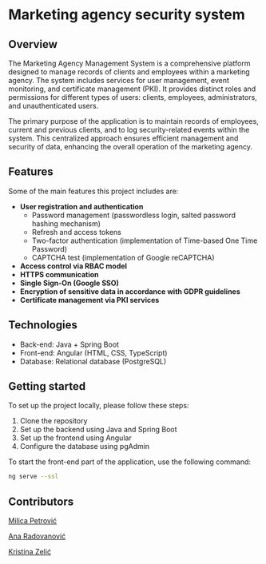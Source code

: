# Marketing agency security system 
## Overview

The Marketing Agency Management System is a comprehensive platform designed to manage records of clients and employees within a marketing agency. The system includes services for user management, event monitoring, and certificate management (PKI). It provides distinct roles and permissions for different types of users: clients, employees, administrators, and unauthenticated users.

The primary purpose of the application is to maintain records of employees, current and previous clients, and to log security-related events within the system. This centralized approach ensures efficient management and security of data, enhancing the overall operation of the marketing agency.

## Features

Some of the main features this project includes are: 
- **User registration and authentication**
  - Password management (passwordless login, salted password hashing mechanism)
  - Refresh and access tokens
  - Two-factor authentication (implementation of Time-based One Time Password)
  - CAPTCHA test (implementation of Google reCAPTCHA)
- **Access control via RBAC model**
- **HTTPS communication**
- **Single Sign-On (Google SSO)**
- **Encryption of sensitive data in accordance with GDPR guidelines**
- **Certificate management via PKI services**


## Technologies 

- Back-end: Java + Spring Boot
- Front-end: Angular (HTML, CSS, TypeScript)
- Database: Relational database (PostgreSQL)

## Getting started

To set up the project locally, please follow these steps:
1. Clone the repository
2. Set up the backend using Java and Spring Boot
3. Set up the frontend using Angular
4. Configure the database using pgAdmin

To start the front-end part of the application, use the following command:

```bash
ng serve --ssl
```

## Contributors 

[Milica Petrović](https://github.com/petrovicmilica)

[Ana Radovanović](https://github.com/anciii13)

[Kristina Zelić](https://github.com/zelick)
